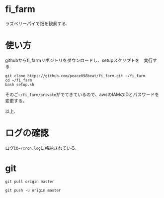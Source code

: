 # fi_farm

ラズベリーパイで畑を観察する.


# 使い方

githubからfi_farmリポジトリをダウンロードし、setupスクリプトを　実行する.

```
git clone https://github.com/peace098beat/fi_farm.git ~/fi_farm
cd ~/fi_farm
bash setup.sh
```

そのご``~/fi_farm/private``がでてきているので、awsのIAMのIDとパスワードを変更する。

以上.

# ログの確認
ログは``~/cron.log``に格納されている.

# git
```
git pull origin master

git push -u origin master
```
